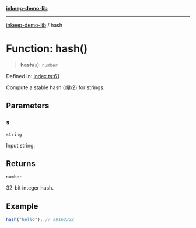 [**inkeep-demo-lib**](../README.md)

***

[inkeep-demo-lib](../globals.md) / hash

# Function: hash()

> **hash**(`s`): `number`

Defined in: [index.ts:61](https://github.com/araujota/inkeep-demo-lib/blob/8045ed22acf532ebed8d31418c5f9a18d1adef5d/src/index.ts#L61)

Compute a stable hash (djb2) for strings.

## Parameters

### s

`string`

Input string.

## Returns

`number`

32-bit integer hash.

## Example

```ts
hash("hello"); // 99162322
```

